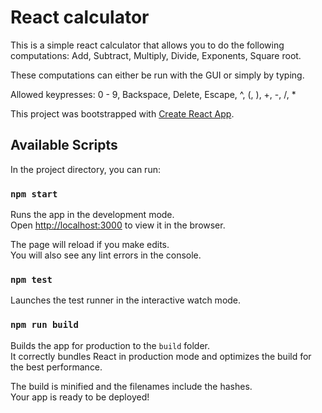 # React calculator

This is a simple react calculator that allows you to do the following computations:
Add,
Subtract,
Multiply,
Divide,
Exponents,
Square root.

These computations can either be run with the GUI or simply by typing.

Allowed keypresses:
0 - 9, Backspace, Delete, Escape, ^, (, ), +, -, /, \*

This project was bootstrapped with [Create React App](https://github.com/facebook/create-react-app).

## Available Scripts

In the project directory, you can run:

### `npm start`

Runs the app in the development mode.<br>
Open [http://localhost:3000](http://localhost:3000) to view it in the browser.

The page will reload if you make edits.<br>
You will also see any lint errors in the console.

### `npm test`

Launches the test runner in the interactive watch mode.<br>

### `npm run build`

Builds the app for production to the `build` folder.<br>
It correctly bundles React in production mode and optimizes the build for the best performance.

The build is minified and the filenames include the hashes.<br>
Your app is ready to be deployed!
